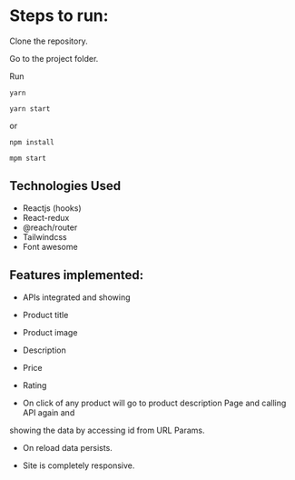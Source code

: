 
# Steps to run:

Clone the repository.

Go to the project folder.

Run 

```
yarn 

yarn start
```
or

```
npm install

mpm start
```

## Technologies Used
 - Reactjs (hooks)
 - React-redux
 - @reach/router
 - Tailwindcss
 - Font awesome

  
## Features implemented:

- APIs integrated and showing

- Product title

- Product image

- Description

- Price

- Rating

  

- On click of any product will go to product description Page and calling API again and

showing the data by accessing id from URL Params.

  

- On reload data persists.

  

- Site is completely responsive.


